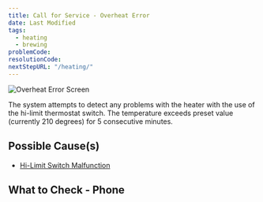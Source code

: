 ```yaml
---
title: Call for Service - Overheat Error
date: Last Modified 
tags:
  - heating
  - brewing
problemCode:
resolutionCode:
nextStepURL: "/heating/"
---
```

![Overheat Error Screen](/images/error_overheat.png)

The system attempts to detect any problems with the heater with the use of the hi-limit thermostat switch. The temperature exceeds preset value (currently 210 degrees) for 5 consecutive minutes.

## Possible Cause(s)

- [Hi-Limit Switch Malfunction](/smartbrew/kb/check-hi-limit/)

## What to Check - Phone
